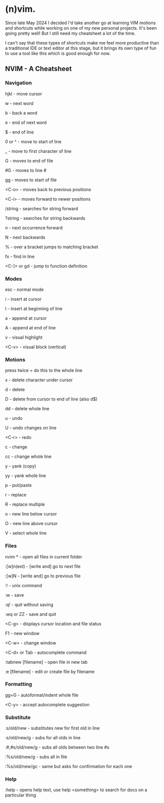 # (n)vim.

Since late May 2024 I decided I'd take another go at learning VIM motions and shortcuts while working on one of my new personal projects. It's been going pretty well! But I still need my cheatsheet a lot of the time.

I can't say that these types of shortcuts make me feel more productive than a traditional IDE or text editor at this stage, but it brings its own type of fun to use a tool like this which is good enough for now.

## NVIM - A Cheatsheet

### **Navigation**

hjkl - move cursor

w - next word

b - back a word

e - end of next word

$ - end of line

0 or ^ - move to start of line

_ - move to first character of line

G - moves to end of file

\#G - moves to line #

gg - moves to start of file

<C-o\> - moves back to previous positions

<C-i\> - moves forward to newer positions

/string - searches for string forward

?string - searches for string backwards

n - next occurrence forward

N - next backwards

% - over a bracket jumps to matching bracket

fx - find in line

<C-]\> or gd - jump to function definition

### **Modes**

esc - normal mode

i - insert at cursor

I - insert at beginning of line

a - append at cursor

A - append at end of line

v - visual highlight

<C-v\> - visual block (vertical)

### **Motions**

press twice = do this to the whole line

x - delete character under cursor

d - delete

D - delete from cursor to end of line (also d$)

dd - delete whole line

u - undo

U - undo changes on line

<C-r\> - redo

c - change

cc - change whole line

y - yank (copy)

yy - yank whole line

p - put/paste

r - replace

R - replace multiple

o - new line below cursor

O - new line above cursor

V - select whole line

### **Files**

nvim * - open all files in current folder

:[w]n(ext) - [write and] go to next file

:[w]N - [write and] go to previous file

:! - unix command

:w - save

:q! - quit without saving

:wq or ZZ - save and quit

<C-g\> - displays cursor location and file status

F1 - new window

<C-w\> - change window

<C-d\> or Tab - autocomplete command

:tabnew [filename] - open file in new tab

:e [filename] - edit or create file by filename

### **Formatting**

gg=G - autoformat/indent whole file

<C-y\> - accept autocomplete suggestion

### **Substitute**

:s/old/new - substitutes new for first old in line

:s/old/new/g - subs for all olds in line

:#,#s/old/new/g - subs all olds between two line #s

:%s/old/new/g - subs all in file

:%s/old/new/gc - same but asks for confirmation for each one

### **Help**

:help - opens help text, use help \<something\> to search for docs on a particular thing

